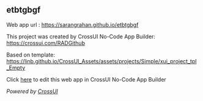 ## etbtgbgf
Web app url : https://sarangrahan.github.io/etbtgbgf

This project was created by CrossUI No-Code App Builder: https://crossui.com/RADGithub

Based on template: https://linb.github.io/CrossUI_Assets/assets/projects/Simple/xui_project_tpl_Empty

Click [here](https://crossui.com/RADGithub/#!from=github&owner=sarangrahan&repo=etbtgbgf) to edit this web app in CrossUI No-Code App Builder

<i>Powered by [CrossUI](https://crossui.com)</i>

